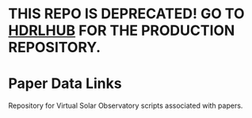 # THIS REPO IS DEPRECATED! GO TO [HDRLHUB](https://github.com/HDRLHub/paper-data-links) FOR THE PRODUCTION REPOSITORY.

# Paper Data Links

Repository for Virtual Solar Observatory scripts associated with papers.
